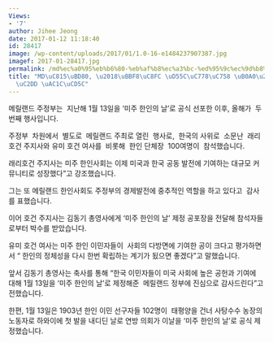 ```yaml
---
Views:
- '7'
author: Jihee Jeong
date: 2017-01-12 11:18:40
id: 28417
image: /wp-content/uploads/2017/01/1.0-16-e1484237907387.jpg
imagef: 2017-01-28417.jpg
permalink: /md%ec%a0%95%eb%b6%80-%eb%af%b8%ec%a3%bc-%ed%95%9c%ec%9d%b8%ec%9d%98-%eb%82%a0-%ea%b8%b0%eb%85%90%ec%8b%9d-%ea%b0%9c%ec%b5%9c/
title: "MD\uC815\uBD80, \u2018\uBBF8\uC8FC \uD55C\uC778\uC758 \uB0A0\u2019 \uAE30\uB150\
  \uC2DD \uAC1C\uCD5C"
---
```


메릴랜드 주정부는  지난해 1월 13일을 ‘미주 한인의 날’로 공식 선포한 이후, 올해가  두 번째 행사입니다.

주정부  차원에서  별도로  메릴랜드 주최로 열린  행사로,  한국의 사위로  소문난  래리 호건 주지사와 유미 호건 여사를  비롯해  한인 단체장  100여명이  참석했습니다.

래리호건 주지사는 미주 한인사회는 이제 미국과 한국 공동 발전에 기여하는 대규모 커뮤니티로 성장했다”고 강조했습니다.

그는 또 메릴랜드 한인사회도 주정부의 경제발전에 중추적인 역할을 하고 있다고  감사를 표했습니다.

이어 호건 주지사는 김동기 총영사에게 ‘미주 한인의 날’ 제정 공포장을 전달해 참석자들로부터 박수를 받았습니다.

유미 호건 여사는 미주 한인 이민자들이  사회의 다방면에 기여한 공이 크다고 평가하면서 “ 한인의 정체성을 다시 한번 확립하는 계기가 됬으면 좋겠다”고 말했습니다.

앞서 김동기 총영사는 축사를 통해 “한국 이민자들이 미국 사회에 높은 공헌과 기여에 대해 1월 13일을 ‘미주 한인의 날’로 제정해준  메릴랜드 정부에 진심으로 감사드린다”고 전했습니다.

한편, 1월 13일은 1903년 한인 이민 선구자들 102명이  태평양을 건너 사탕수수 농장의 노동자로 하와이에 첫 발을 내디딘 날로 연방 의회가 이날을 ‘미주 한인의 날’로 공식 제정했습니다.